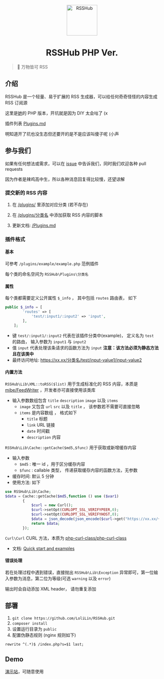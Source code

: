 <p align="center">
<img src="https://i.imgur.com/NZpRScX.png" alt="RSSHub" width="100">
</p>
<h1 align="center">RSSHub PHP Ver.</h1>

> 🍰 万物皆可 RSS

## 介绍

RSSHub 是一个轻量、易于扩展的 RSS 生成器，可以给任何奇奇怪怪的内容生成 RSS 订阅源

这里是[她](https://github.com/DIYgod/RSSHub)的 PHP 版本，开坑就是因为 DIY 太会咕了 (x

插件列表 [Plugins.md](https://github.com/LoliLin/RSSHub/blob/master/Plugins.md)

明知道开了坑也没生态但还要开的是不是应该叫傻子呢 (小声

## 参与我们

如果有任何想法或需求，可以在 [issue](https://github.com/LoliLin/RSSHub/issues) 中告诉我们，同时我们欢迎各种 pull requests

因为作者是辣鸡高中生，所以各种消息回复得比较慢，还望谅解

### 提交新的 RSS 内容

1.  在 [/plugins/](https://github.com/LoliLin/RSSHub/blob/master/plugins) 里添加对应分类 (若不存在)

2.  在 [/plugins/分类名](https://github.com/LoliLin/RSSHub/blob/master/plugins) 中添加获取 RSS 内容的脚本

3.  更新文档: [/Plugins.md](https://github.com/LoliLin/RSSHub/blob/master/Plugins.md)

### 插件格式

#### 基本

可参考 ```/plugins/example/example.php``` 范例插件

每个类的命名空间为 `RSSHub\Plugins\分类名`

#### 属性

每个类都需要定义公开属性 `$_info` ， 其中包括 `routes` 路由表， 如下
```php
public $_info = [
        'routes' => [
            'test/:input1/:input2' => 'input',
        ],
    ];
```
  - 键 `test/:input1/:input2` 代表在该插件分类中(example)， 定义名为 `test` 的路由， 输入参数为 `input1` 与 `input2`
  - 值 `input` 代表处理该条请求的函数方法为 `input` **注意：该方法必须为静态方法且在该类中**
  - 最终访问地址: https://xx.xx/分类名/test/input-value1/input-value2

#### 内置方法

```RSSHub\Lib\XML::toRSS($list)``` 用于生成标准化的 RSS 内容，本质是 [mibe/FeedWriter](https://github.com/mibe/FeedWriter) ，开发者亦可直接使用该类库
  - 输入参数数组包含 `title` `description` `image` 以及 `items`
    - `image` 又包含 `url` `src` 以及 `title` ， 该参数若不需要可直接忽略
    - `items` 是内容数组 ， 格式如下
      - `title` 标题
      - `link` URL 链接
      - `date` 时间戳
      - `description` 内容

```RSSHub\Lib\Cache::getCache($md5,$func)``` 用于获取或新增缓存内容
  - 输入参数
    - `$md5` : 唯一 id ，用于区分缓存内容
    - `$func` : callable 类型， 传递获取缓存内容的函数方法，无参数
  - 缓存时间: 默认 5 分钟
  - 使用方法: 如下
```php
use RSSHub\Lib\Cache;
$data = Cache::getCache($md5,function () use ($var1)
        {
            $curl = new Curl();
            $curl->setOpt(CURLOPT_SSL_VERIFYPEER,0);
            $curl->setOpt(CURLOPT_SSL_VERIFYHOST,0);
            $data = json_decode(json_encode($curl->get("https://xx.xx/{$var1}")),true);
            return $data;
        });
```

```Curl\Curl``` CURL 方法，本质为 [php-curl-class/php-curl-class](https://github.com/php-curl-class/php-curl-class)
  - 文档: [Quick start and examples](https://github.com/php-curl-class/php-curl-class#quick-start-and-examples)



#### 错误处理

若在处理过程中遇到错误，直接抛出 `RSSHub\Lib\Exception` 异常即可，第一位输入参数为消息，第二位为等级(可选 `warning` 以及 `error`)

输出时会自动添加 XML header， 请勿重复添加

## 部署

1.  `git clone https://github.com/LoliLin/RSSHub.git`
2.  `composer install`
3. 设置运行目录为 `public`
4.  配置伪静态规则 (nginx 规则如下)
```nginx
rewrite ^(.*)$ /index.php?s=$1 last;
```

## Demo

[演示站](https://rss.xiaolin.in)，可随意使用